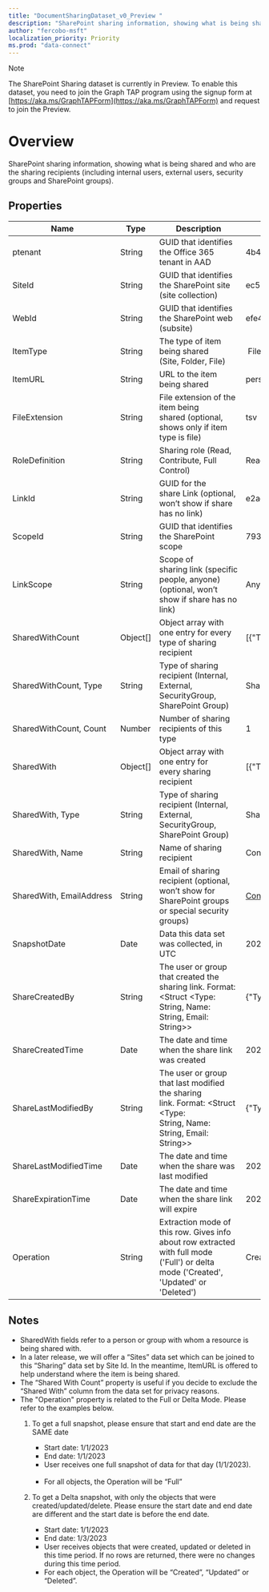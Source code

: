 ```yaml
---
title: "DocumentSharingDataset_v0_Preview "
description: "SharePoint sharing information, showing what is being shared and who are the sharing recipients (including internal users, external users, security groups and SharePoint groups)."
author: "fercobo-msft"
localization_priority: Priority
ms.prod: "data-connect"
---
```


> [!NOTE]
> The SharePoint Sharing dataset is currently in Preview. To enable this dataset, you need to join the Graph TAP program using the signup form at [https://aka.ms/GraphTAPForm](https://aka.ms/GraphTAPForm) and request to join the Preview.

# Overview

SharePoint sharing information, showing what is being shared and who are the sharing recipients (including internal users, external users, security groups and SharePoint groups).

## Properties


| Name | Type | Description  | SampleData | FilterOptions | IsDateFilter | 
|--|--|--| -- | -- |--|
| ptenant | String | GUID that identifies the Office 365 tenant in AAD |4b4741c0-4d67-4c21-842a-abcea48840d5|0|false|
| SiteId | String | GUID that identifies the SharePoint site (site collection) |ec508b4b-6e54-401c-826f-775950f03353|0|false|
| WebId | String | GUID that identifies the SharePoint web (subsite) |efe47d8c-6672-420b-80f9-fb884195bcbe|0|false|
| ItemType | String | The type of item being shared (Site, Folder, File) | File|0|false|
| ItemURL | String | URL to the item being shared |personal/johnd_contoso_onmicrosoft_com/Documents/SampleFolder/test.tsv|0|false|
| FileExtension | String | File extension of the item being shared (optional, shows only if item type is file) |tsv|0|false|
| RoleDefinition | String | Sharing role (Read, Contribute, Full Control) |Read|0|false|
| LinkId | String | GUID for the share Link (optional, won’t show if share has no link) |e2acbe31-487d-460e-886c-366039ede3a8|0|false|
| ScopeId | String | GUID that identifies the SharePoint scope |793e2f2d-cdf5-406a-91fc-d32b9ed9c2f1|0|false|
| LinkScope | String | Scope of sharing link (specific people, anyone)(optional, won’t show if share has no link) |Anyone|0|false|
| SharedWithCount | Object\[\] | Object array with one entry for every type of sharing recipient |[{"Type":"SharePointGroup","Count":1}]|0|false|
| SharedWithCount, Type | String | Type of sharing recipient (Internal, External, SecurityGroup, SharePoint Group) |SharePointGroup|0|false|
| SharedWithCount, Count | Number | Number of sharing recipients of this type |1|0|false|
| SharedWith | Object\[\] | Object array with one entry for every sharing recipient |[{"Type":"SharePointGroup","Name":"ContosoTestingMembers"}]|0|false|
| SharedWith, Type | String | Type of sharing recipient (Internal, External, SecurityGroup, SharePoint Group) |SharePointGroup|0|false|
| SharedWith, Name | String | Name of sharing recipient |ContosoTestingMembers|0|false|
| SharedWith, EmailAddress | String | Email of sharing recipient (optional, won’t show for SharePoint groups or special security groups) |ContosoTestingMembers@domain.com|0|false|
| SnapshotDate | Date | Data this data set was collected, in UTC |2022-03-16T00:00:00Z|1|true|
| ShareCreatedBy | String | The user or group that created the sharing link. Format: <Struct <Type: String, Name: String, Email: String>> |{"Type": "User","Name": "John Smith","Email": "jsmith@contoso.com"}|0|false|
| ShareCreatedTime | Date | The date and time when the share link was created |2022-03-16T00:00:00Z|0|false|
| ShareLastModifiedBy | String | The user or group that last modified the sharing link. Format: <Struct <Type: String, Name: String, Email: String>> |{"Type": "User","Name": "John Smith","Email": "jsmith@contoso.com"}|0|false|
| ShareLastModifiedTime | Date | The date and time when the share was last modified |2022-03-16T00:00:00Z|0|false|
| ShareExpirationTime | Date | The date and time when the share link will expire |2022-03-16T00:00:00Z|0|false|
| Operation | String | Extraction mode of this row. Gives info about row extracted with full mode ('Full') or delta mode ('Created', 'Updated' or 'Deleted')|Created|0|false|

## Notes

- SharedWith fields refer to a person or group with whom a resource is being shared with.
- In a later release, we will offer a “Sites” data set which can be joined to this “Sharing” data set by Site Id. In the meantime, ItemURL is offered to help understand where the item is being shared.  
- The “Shared With Count” property is useful if you decide to exclude the “Shared With” column from the data set for privacy reasons.
- The "Operation" property is related to the Full or Delta Mode. Please refer to the examples below.   
    1. To get a full snapshot, please ensure that start and end date are the SAME date       
        - Start date: 1/1/2023       
        - End date: 1/1/2023       
        - User receives one full snapshot of data for that day (1/1/2023).       
        - For all objects, the Operation will be “Full”    

    2. To get a Delta snapshot, with only the objects that were created/updated/delete. Please ensure the start date and end date are different and the start date is before the end date.       
        - Start date: 1/1/2023       
        - End date: 1/3/2023       
        - User receives objects that were created, updated or deleted in this time period. If no rows are returned, there were no changes during this time period.        
        - For each object, the Operation will be “Created”, “Updated” or “Deleted”.
  